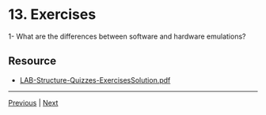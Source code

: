 # 13. Exercises


1- What are the differences between software and hardware emulations?


## Resource

-   [LAB-Structure-Quizzes-ExercisesSolution.pdf](https://rfpga.s3.us-west-1.amazonaws.com/Function-Acceleration-on-FPGA-with-Vitis-Part-1_Fundamental/LAB-Structure-Quizzes-ExercisesSolution.pdf)


---

[Previous](./12_Design-Flow.md) | [Next](./14_Introduction.md)